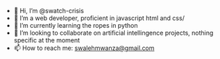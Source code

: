 - 👋 Hi, I’m @swatch-crisis
- 👀 I’m a web developer, proficient in javascript html and css/
- 🌱 I’m currently learning the ropes in python
- 💞️ I’m looking to collaborate on artificial intellingence projects, nothing specific at the moment 
- 📫 How to reach me: swalehmwanza@gmail.com

>
